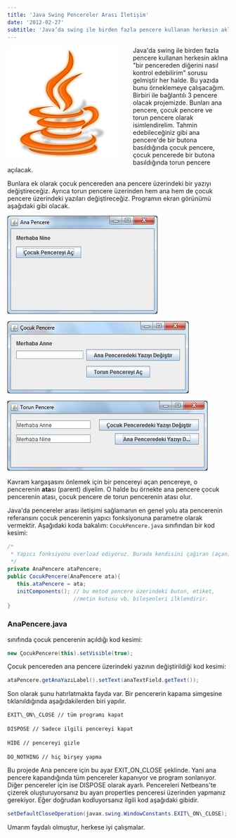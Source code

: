 ```yaml
---
title: 'Java Swing Pencereler Arası İletişim'
date: '2012-02-27'
subtitle: 'Java’da swing ile birden fazla pencere kullanan herkesin aklına “bir pencereden diğerini nasıl kontrol edebilirim” sorusu gelmiştir her halde. Bu yazıda bunu örneklemeye çalışacağım'
---
```


<img align="left" style="margin-right: 30px;margin-bottom: 0px;"  src="img/blog/logo_java.png">

Java'da swing ile birden fazla pencere kullanan herkesin aklına "bir pencereden diğerini nasıl kontrol edebilirim" sorusu gelmiştir her halde. Bu yazıda bunu örneklemeye çalışacağım. Birbiri ile bağlantılı 3 pencere olacak projemizde. Bunları ana pencere, çocuk pencere ve torun pencere olarak isimlendirelim. Tahmin edebileceğiniz gibi ana pencere'de bir butona basıldığında çocuk pencere, çocuk pencerede bir butona basıldığında torun pencere açılacak.

Bunlara ek olarak çocuk pencereden ana pencere üzerindeki bir yazıyı değiştireceğiz. Ayrıca torun pencere üzerinden hem ana hem de çocuk pencere üzerindeki yazıları değiştireceğiz. Programın ekran görünümü aşağıdaki gibi olacak.

![](img/blog/java-swing-01.png)

![](img/blog/java-swing-02.png)

![](img/blog/java-swing-03.png)

Kavram kargaşasını önlemek için bir pencereyi açan pencereye, o pencerenin **ata**sı (parent) diyelim. O halde bu örnekte ana pencere çocuk pencerenin atası, çocuk pencere de torun pencerenin atası olur. 

Java'da pencereler arası iletişimi sağlamanın en genel yolu ata pencerenin referansını çocuk pencerenin yapıcı fonksiyonuna parametre olarak vermektir. Aşağıdaki koda bakalım: `CocukPencere.java` sınıfından bir kod kesimi:

```java
/* 
 * Yapıcı fonksiyonu overload ediyoruz. Burada kendisini çağıran (açan) pencerenin referansını parametre olarak alıyor.
 */
private AnaPencere ataPencere;
public CocukPencere(AnaPencere ata){
   this.ataPencere = ata;
   initComponents(); // bu metod pencere üzerindeki buton, etiket,
                     //metin kutusu vb. bileşenleri ilklendirir.
}
```

### AnaPencere.java

sınıfında çocuk pencerenin açıldığı kod kesimi:

```java
new ÇocukPencere(this).setVisible(true);
```

Çocuk pencereden ana pencere üzerindeki yazının değiştirildiği kod kesimi:

```java
ataPencere.getAnaYazıLabel().setText(anaTextField.getText());
```

Son olarak şunu hatırlatmakta fayda var. Bir pencererin kapama simgesine tıklanıldığında aşağıdakilerden biri yapılır.

```
EXIT\_ON\_CLOSE // tüm programı kapat

DISPOSE // Sadece ilgili pencereyi kapat

HIDE // pencereyi gizle

DO_NOTHING // hiç birşey yapma
```

Bu projede Ana pencere için bu ayar EXIT\_ON\_CLOSE şeklinde. Yani ana pencere kapandığında tüm pencereler kapanıyor ve program sonlanıyor. Diğer pencereler için ise DISPOSE olarak ayarlı. Pencereleri Netbeans'te çizerek oluşturuyorsanız bu ayarı properties penceresi üzerinden yapmanız gerekiyor. Eğer doğrudan kodluyorsanız ilgili kod aşağıdaki gibidir.

```java
setDefaultCloseOperation(javax.swing.WindowConstants.EXIT\_ON\_CLOSE);
```

Umarım faydalı olmuştur, herkese iyi çalışmalar.